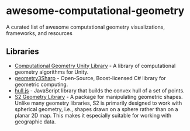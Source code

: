 # awesome-computational-geometry

A curated list of awesome computational geometry visualizations, frameworks, and resources 

## Libraries

- [Computational Geometry Unity Library](https://github.com/Habrador/Computational-geometry) - A library of computational geometry algorithms for Unity.
- [geometry3Sharp](https://github.com/gradientspace/geometry3Sharp) - Open-Source, Boost-licensed C# library for geometric computing.
- [hull.js](https://github.com/AndriiHeonia/hull) - JavaScript library that builds the convex hull of a set of points.
- [S2 Geometry Library](https://github.com/google/s2geometry) - A package for manipulating geometric shapes. Unlike many geometry libraries, S2 is primarily designed to work with spherical geometry, i.e., shapes drawn on a sphere rather than on a planar 2D map. This makes it especially suitable for working with geographic data.
